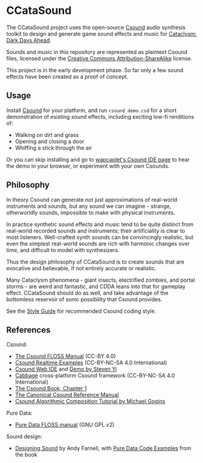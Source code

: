 # CCataSound

The CCataSound project uses the open-source [Csound](https://csound.com) audio synthesis toolkit to
design and generate game sound effects and music for
[Cataclysm: Dark Days Ahead](https://github.com/CleverRaven/Cataclysm-DDA).

Sounds and music in this repository are represented as plaintext Csound files, licensed under the
[Creative Commons Attribution-ShareAlike](https://creativecommons.org/licenses/by-sa/4.0/) license.

This project is in the early development phase. So far only a few sound effects have been created as
a proof of concept.


## Usage

Install [Csound](https://csound.com) for your platform, and run `csound demo.csd` for a short
demonstration of existing sound effects, including exciting low-fi renditions of:

- Walking on dirt and grass
- Opening and closing a door
- Whiffing a stick through the air

Or you can skip installing and go to
[wapcaplet's Csound IDE page](https://ide.csound.com/profile/wapcaplet)
to hear the demo in your browser, or experiment with your own Csounds.


## Philosophy

In theory Csound can generate not just approximations of real-world instruments and sounds, but any
sound we can imagine - strange, otherworldly sounds, impossible to make with physical instruments.

In practice synthetic sound effects and music tend to be quite distinct from real-world recorded
sounds and instruments; their artificiality is clear to most listeners. Well-crafted synth sounds
can be convincingly realistic, but even the simplest real-world sounds are rich with harmonic
changes over time, and difficult to model with synthesizers.

Thus the design philosophy of CCataSound is to create sounds that are evocative and believable, if
not entirely accurate or realistic.

Many Cataclysm phenomena - giant insects, electrified zombies, and portal storms - are weird and
fantastic, and CDDA leans into that for gameplay effect. CCataSound should do as well, and take
advantage of the bottomless reservoir of sonic possibility that Csound provides.

See the [Style Guide](doc/STYLE.md) for recommended Csound coding style.


## References

Csound:

- [The Csound FLOSS Manual](https://flossmanual.csound.com/) (CC-BY 4.0)
- [Csound Realtime Examples](http://iainmccurdy.org/csound.html) (CC-BY-NC-SA 4.0 International)
- [Csound Web IDE](https://ide.csound.com/)
  and [Demo by Steven Yi](https://www.youtube.com/watch?v=4uhqIf0nshQ)
- [Cabbage](https://cabbageaudio.com) cross-platform Csound framework (CC-BY-NC-SA 4.0 International)
- [The Csound Book, Chapter 1](http://www.csounds.com/chapter1/)
- [The Canonical Csound Reference Manual](https://csound.com/docs/manual/indexframes.html)
- [Csound Algorithmic Composition Tutorial by Michael Gogins](https://michaelgogins.tumblr.com/post/45943759685/tutorials-for-csound-and-csoundac)

Pure Data:

- [Pure Data FLOSS manual](https://archive.flossmanuals.net/pure-data/) (GNU GPL v2)

Sound design:

- [Designing Sound](https://mitpress.mit.edu/books/designing-sound) by Andy Farnell,
  with [Pure Data Code Examples](http://mitpress2.mit.edu/designingsound/) from the book

